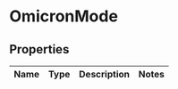 

# OmicronMode


## Properties

| Name | Type | Description | Notes |
|------------ | ------------- | ------------- | -------------|



